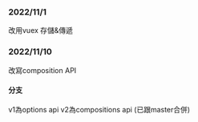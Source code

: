 ### 2022/11/1
改用vuex 存儲&傳遞


### 2022/11/10
改寫composition API

#### 分支
v1為options api
v2為compositions api (已跟master合併)